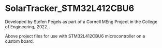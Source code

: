 # SolarTracker_STM32L412CBU6

Developed by Stefen Pegels as part of a Cornell MEng Project in the College of Engineering, 2022.

Above project files for use with STM32L412CBU6 microcontroller on a custom board.
